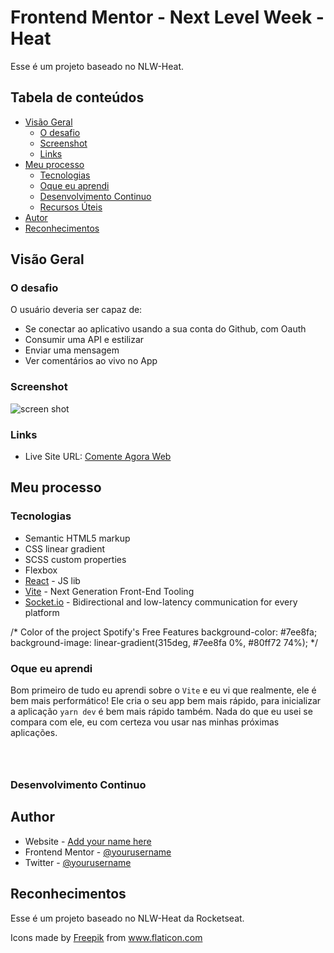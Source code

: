 # Frontend Mentor - Next Level Week - Heat

Esse é um projeto baseado no NLW-Heat.

## Tabela de conteúdos

- [Visão Geral](#visao-geral)
  - [O desafio](#o-desafio)
  - [Screenshot](#screenshot)
  - [Links](#links)
- [Meu processo](#meu-processo)
  - [Tecnologias](#tecnologias)
  - [Oque eu aprendi](#oque-eu-aprendi)
  - [Desenvolvimento Continuo](#development-continuo)
  - [Recursos Úteis](#recursos-uteis)
- [Autor](#autor)
- [Reconhecimentos](#reconhecimentos)


## Visão Geral

### O desafio

O usuário deveria ser capaz de:

- Se conectar ao aplicativo usando a sua conta do Github, com Oauth
- Consumir uma API e estilizar
- Enviar uma mensagem
- Ver comentários ao vivo no App

### Screenshot

![screen shot](./screenshot.jpg)

### Links

- Live Site URL: [Comente Agora Web](https://julio-henrique.github.io/comente-agora-web/)

## Meu processo

### Tecnologias

- Semantic HTML5 markup
- CSS linear gradient
- SCSS custom properties
- Flexbox
- [React](https://reactjs.org/) - JS lib
- [Vite](https://vitejs.dev/) - Next Generation Front-End Tooling
- [Socket.io](https://socket.io/) - Bidirectional and low-latency communication for every platform

/* Color of the project
Spotify's Free Features
background-color: #7ee8fa;
background-image: linear-gradient(315deg, #7ee8fa 0%, #80ff72 74%);
*/

### Oque eu aprendi

Bom primeiro de tudo eu aprendi sobre o `Vite` e eu vi que realmente, ele é bem mais performático!
Ele cria o seu app bem mais rápido, para inicializar a aplicação `yarn dev` é bem mais rápido também.
Nada do que eu usei se compara com ele, eu com certeza vou usar nas minhas próximas aplicações.

```tsx
```

```tsx
```

```tsx
```

### Desenvolvimento Continuo



## Author

- Website - [Add your name here](https://www.your-site.com)
- Frontend Mentor - [@yourusername](https://www.frontendmentor.io/profile/yourusername)
- Twitter - [@yourusername](https://www.twitter.com/yourusername)


## Reconhecimentos

Esse é um projeto baseado no NLW-Heat da Rocketseat.

<div>Icons made by <a href="https://www.freepik.com" title="Freepik">Freepik</a> from <a href="https://www.flaticon.com/" title="Flaticon">www.flaticon.com</a></div>